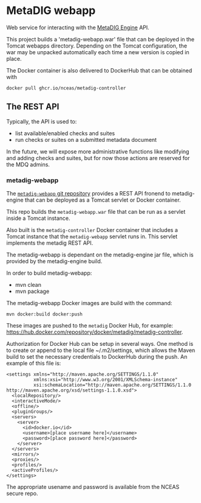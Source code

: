 # MetaDIG webapp
Web service for interacting with the [MetaDIG Engine](https://github.com/NCEAS/metadig-engine) API.

This project builds a 'metadig-webapp.war' file that can be deployed in the Tomcat webapps directory. Depending on the Tomcat configuration, the war may be unpacked automatically each time a new version is copied in place.

The Docker container is also delivered to DockerHub that can be obtained with

```
docker pull ghcr.io/nceas/metadig-controller
```

## The REST API
Typically, the API is used to:
- list available/enabled checks and suites
- run checks or suites on a submitted metadata document

In the future, we will expose more administrative functions like modifying and adding checks and suites, but for now those actions are reserved for the MDQ admins.

### metadig-webapp

The [`metadig-webapp` git repository](https://github.com/NCEAS/metadig-webapp) provides a REST API fronend to metadig-engine that can be deployed as a Tomcat servlet or Docker container.

This repo builds the `metadig-webapp.war` file that can be run as a servlet inside a Tomcat instance. 

Also built is the `metadig-controller` Docker container that includes a Tomcat instance that the `metadig-webapp` servlet runs in. This servlet implements the metadig REST API.

The metadig-webapp is dependant on the metadig-engine jar file, which is provided by the metadig-engine build.

In order to build metadig-webapp:
- mvn clean
- mvn package

The metadig-webapp Docker images are build with the command:
```
mvn docker:build docker:push
```

These images are pushed to the `metadig` Docker Hub, for example: https://hub.docker.com/repository/docker/metadig/metadig-controller.

Authorization for Docker Hub can be setup in several ways. One method is to create or append to the local file ~/.m2/settings, which allows the Maven build to set the necessary credentials to DockerHub during the push. An example of this file is:

```
<settings xmlns="http://maven.apache.org/SETTINGS/1.1.0"
          xmlns:xsi="http://www.w3.org/2001/XMLSchema-instance"
          xsi:schemaLocation="http://maven.apache.org/SETTINGS/1.1.0 http://maven.apache.org/xsd/settings-1.1.0.xsd">
  <localRepository/>
  <interactiveMode/>
  <offline/>
  <pluginGroups/>
  <servers>
    <server>
      <id>docker.io</id>
      <username>[place username here]</username>
      <password>[place password here]</password>
    </server>
  </servers>
  <mirrors/>
  <proxies/>
  <profiles/>
  <activeProfiles/>
</settings>
```

The appropriate usename and password is available from the NCEAS secure repo.
